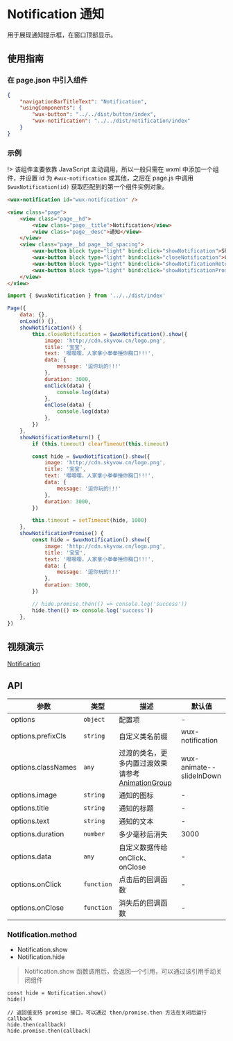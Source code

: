 # Notification 通知

用于展现通知提示框，在窗口顶部显示。

## 使用指南

### 在 page.json 中引入组件

```json
{
    "navigationBarTitleText": "Notification",
    "usingComponents": {
        "wux-button": "../../dist/button/index",
        "wux-notification": "../../dist/notification/index"
    }
}
```

### 示例

!> 该组件主要依靠 JavaScript 主动调用，所以一般只需在 wxml 中添加一个组件，并设置 id 为 `#wux-notification` 或其他，之后在 page.js 中调用 `$wuxNotification(id)` 获取匹配到的第一个组件实例对象。

```html
<wux-notification id="wux-notification" />

<view class="page">
    <view class="page__hd">
        <view class="page__title">Notification</view>
        <view class="page__desc">通知</view>
    </view>
    <view class="page__bd page__bd_spacing">
        <wux-button block type="light" bind:click="showNotification">Show Notification</wux-button>
        <wux-button block type="light" bind:click="closeNotification">Close Notification</wux-button>
        <wux-button block type="light" bind:click="showNotificationReturn">Use return value to close</wux-button>
        <wux-button block type="light" bind:click="showNotificationPromise">Use promise to know when closed</wux-button>
    </view>
</view>
```

```js
import { $wuxNotification } from '../../dist/index'

Page({
    data: {},
    onLoad() {},
    showNotification() {
        this.closeNotification = $wuxNotification().show({
            image: 'http://cdn.skyvow.cn/logo.png',
            title: '宝宝',
            text: '嘤嘤嘤，人家拿小拳拳捶你胸口!!!',
            data: {
                message: '逗你玩的!!!'
            },
            duration: 3000,
            onClick(data) {
                console.log(data)
            },
            onClose(data) {
                console.log(data)
            },
        })
    },
    showNotificationReturn() {
        if (this.timeout) clearTimeout(this.timeout)

        const hide = $wuxNotification().show({
            image: 'http://cdn.skyvow.cn/logo.png',
            title: '宝宝',
            text: '嘤嘤嘤，人家拿小拳拳捶你胸口!!!',
            data: {
                message: '逗你玩的!!!'
            },
            duration: 3000,
        })

        this.timeout = setTimeout(hide, 1000)
    },
    showNotificationPromise() {
        const hide = $wuxNotification().show({
            image: 'http://cdn.skyvow.cn/logo.png',
            title: '宝宝',
            text: '嘤嘤嘤，人家拿小拳拳捶你胸口!!!',
            data: {
                message: '逗你玩的!!!'
            },
            duration: 3000,
        })

        // hide.promise.then(() => console.log('success'))
        hide.then(() => console.log('success'))
    },
})
```

## 视频演示

[Notification](./_media/notification.mp4 ':include :type=iframe width=375px height=667px')

## API

| 参数 | 类型 | 描述 | 默认值 |
| --- | --- | --- | --- |
| options | `object` | 配置项 | - |
| options.prefixCls | `string` | 自定义类名前缀 | wux-notification |
| options.classNames | `any` | 过渡的类名，更多内置过渡效果请参考 [AnimationGroup](animation-group.md) | wux-animate--slideInDown |
| options.image | `string` | 通知的图标 | - |
| options.title | `string` | 通知的标题 | - |
| options.text | `string` | 通知的文本 | - |
| options.duration | `number` | 多少毫秒后消失 | 3000 |
| options.data | `any` | 自定义数据传给 onClick、onClose | - |
| options.onClick | `function` | 点击后的回调函数 | - |
| options.onClose | `function` | 消失后的回调函数 | - |

### Notification.method

- Notification.show
- Notification.hide

> Notification.show 函数调用后，会返回一个引用，可以通过该引用手动关闭组件

```
const hide = Notification.show()
hide()

// 返回值支持 promise 接口，可以通过 then/promise.then 方法在关闭后运行 callback
hide.then(callback)
hide.promise.then(callback)
```
